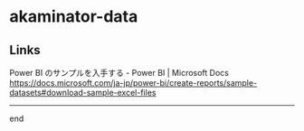 # akaminator-data

## Links

Power BI のサンプルを入手する - Power BI | Microsoft Docs
https://docs.microsoft.com/ja-jp/power-bi/create-reports/sample-datasets#download-sample-excel-files



<hr>
end